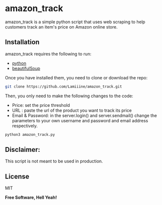 # amazon_track

amazon_track is a simple python script that uses web scraping to help customers track an item's price on Amazon online store.


## Installation

amazon_track requires the following to run:
- [python](https://www.python.org/downloads/)
- [beautifulSoup](https://pypi.org/project/beautifulsoup4/#files)  


Once you have installed them, you need to clone or download the repo: 

```sh
git clone https://github.com/Lamiiine/amazon_track.git 
```

Then, you only need to make the following changes to the code:
* Price: set the price threshold
* URL : paste the url of the product you want to track its price
* Email & Password: in the server.login() and server.sendmail() change the parameters to your own username and password and email address respectively.

```sh
python3 amazon_track.py
```
## Disclaimer:
This script is not meant to be used in production.

## License

MIT

**Free Software, Hell Yeah!**

[//]: # (These are reference links used in the body of this note and get stripped out when the markdown processor does its job. There is no need to format nicely because it shouldn't be seen. Thanks SO - http://stackoverflow.com/questions/4823468/store-comments-in-markdown-syntax)

 
